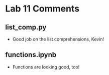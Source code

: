 # Lab 11 Comments

## list_comp.py
* Good job on the list comprehensions, Kevin!

## functions.ipynb
* Functions are looking good, too!
